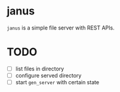 # janus

`janus` is a simple file server with REST APIs.

# TODO

- [ ] list files in directory
- [ ] configure served directory
- [ ] start `gen_server` with certain state
